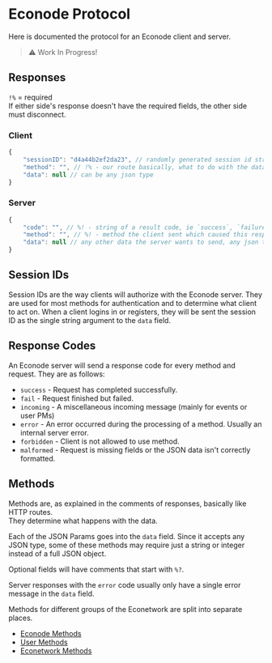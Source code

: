 # Econode Protocol
Here is documented the protocol for an Econode client and server.

> ⚠️  Work In Progress!

## Responses
`!%` = required  
If either side's response doesn't have the required fields, the other side must
disconnect.

### Client
```js
{
	"sessionID": "d4a44b2ef2da23", // randomly generated session id string
	"method": "", // !% - our route basically, what to do with the data
	"data": null // can be any json type
}
```

### Server
```js
{
	"code": "", // %! - string of a result code, ie `success`, `failure`, `forbidden`
	"method": "", // %! - method the client sent which caused this response
	"data": null // any other data the server wants to send, any json type
}
```

## Session IDs
Session IDs are the way clients will authorize with the Econode server. They are used
for most methods for authentication and to determine what client to act on.
When a client logins in or registers, they will be sent the session ID as the single string
argument to the `data` field.

## Response Codes
An Econode server will send a response code for every method and request. They are as
follows:
- `success` - Request has completed successfully.
- `fail` - Request finished but failed.
- `incoming` - A miscellaneous incoming message (mainly for events or user PMs)
- `error` - An error occurred during the processing of a method. Usually an internal
  server error.
- `forbidden` - Client is not allowed to use method.
- `malformed` - Request is missing fields or the JSON data isn't correctly formatted.

## Methods
Methods are, as explained in the comments of responses, basically like HTTP routes.  
They determine what happens with the data.

Each of the JSON Params goes into the `data` field. Since it accepts any JSON type,
some of these methods may require just a string or integer instead of a full JSON object.

Optional fields will have comments that start with `%?`.

Server responses with the `error` code usually only have a single error message in the
`data` field.

Methods for different groups of the Econetwork are split into separate places.
- [Econode Methods](node.md)
- [User Methods](user.md)
- [Econetwork Methods](econetwork.md)

